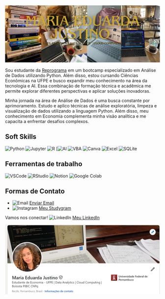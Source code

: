 ![Banner](banner.jpg)

Sou estudante da [Reprograma](https://www.reprograma.com.br) em um bootcamp especializado em Análise de Dados utilizando Python. Além disso, estou cursando Ciências Econômicas na UFPE e busco expandir meu conhecimento na área da tecnologia e AI. Essa combinação de formação técnica e acadêmica me permite explorar diferentes perspectivas e aplicar soluções inovadoras.

Minha jornada na área de Análise de Dados é uma busca constante por aprimoramento. Estudo e aplico técnicas de análise exploratória, limpeza e visualização de dados utilizando a linguagem Python. Além disso, meu conhecimento em Economia complementa minha visão analítica e me capacita a enfrentar desafios complexos.

## Soft Skills

![Python](https://img.shields.io/badge/Python-3776AB?style=flat&logo=python&logoColor=ffffff)
![Jupyter](https://img.shields.io/badge/Jupyter-Notebook-orange?style=flat-square&logo=jupyter)
![R](https://img.shields.io/badge/R-276DC3?style=flat&logo=R&logoColor=ffffff)
[![AI](https://img.shields.io/badge/IA-IA-blue?style=flat)
![VBA](https://img.shields.io/badge/VBA-VBA-green?style=flat&logo=vba)
![Canva](https://img.shields.io/badge/Canva-00C4CC?style=flat&logo=canva&logoColor=ffffff)
![Excel](https://img.shields.io/badge/Excel-217346?style=flat&logo=microsoft-excel&logoColor=ffffff)
![SQLite](https://img.shields.io/badge/SQLite-003B57?style=flat&logo=sqlite&logoColor=ffffff)

## Ferramentas de trabalho
![VSCode](https://img.shields.io/badge/VSCode-007ACC?style=flat&logo=visual-studio-code&logoColor=ffffff)
![RStudio](https://img.shields.io/badge/RStudio-75AADB?style=flat&logo=RStudio&logoColor=ffffff)
![Notion](https://img.shields.io/badge/Notion-000000?style=flat&logo=notion&logoColor=ffffff)
![Google Colab](https://img.shields.io/badge/Google_Colab-F9AB00?style=flat&logo=googlecolab&logoColor=ffffff)

## Formas de Contato

- ![Email](https://img.shields.io/badge/Email-D14836?style=flat&logo=gmail&logoColor=ffffff) [Enviar Email](mailto:madujustinostudies@gmail.com)
- ![Instagram](https://img.shields.io/badge/Instagram-E1306C?style=flat&logo=instagram&logoColor=ffffff) [Meu Studygram](https://www.instagram.com/iemstudies)

Vamos nos conectar! ![LinkedIn](https://img.shields.io/badge/LinkedIn-0077B5?style=flat&logo=linkedin&logoColor=ffffff) [Meu LinkedIn](https://www.linkedin.com/in/meduardajustino/)

![Foto de Perfil](linkedin.jpeg)


